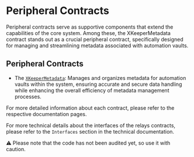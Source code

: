 # Peripheral Contracts

Peripheral contracts serve as supportive components that extend the capabilities of the core system. Among these, the XKeeperMetadata contract stands out as a crucial peripheral contract, specifically designed for managing and streamlining metadata associated with automation vaults.

## Peripheral Contracts

- The [`XKeeperMetadata`](./xkeeper_metadata.md): Manages and organizes metadata for automation vaults within the system, ensuring accurate and secure data handling while enhancing the overall efficiency of metadata management processes.

For more detailed information about each contract, please refer to the respective documentation pages.

For more technical details about the interfaces of the relays contracts, please refer to the `Interfaces` section in the technical documentation.

⚠️ Please note that the code has not been audited yet, so use it with caution.

